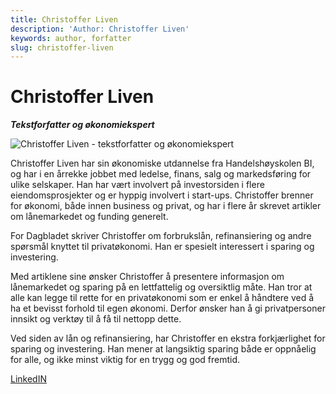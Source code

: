 ```yaml
---
title: Christoffer Liven
description: 'Author: Christoffer Liven'
keywords: author, forfatter
slug: christoffer-liven
---
```


# Christoffer Liven

**_Tekstforfatter og økonomiekspert_**

![Christoffer Liven - tekstforfatter og økonomiekspert](/refinansiering/img/christoffer-liven.jpg 'Christoffer Liven')

Christoffer Liven har sin økonomiske utdannelse fra Handelshøyskolen BI, og har i en årrekke jobbet med ledelse, finans, salg og markedsføring for ulike selskaper. Han har vært involvert på investorsiden i flere eiendomsprosjekter og er hyppig involvert i start-ups. Christoffer brenner for økonomi, både innen business og privat, og har i flere år skrevet artikler om lånemarkedet og funding generelt.

For Dagbladet skriver Christoffer om forbrukslån, refinansiering og andre spørsmål knyttet til privatøkonomi. Han er spesielt interessert i sparing og investering.

Med artiklene sine ønsker Christoffer å presentere informasjon om lånemarkedet og sparing på en lettfattelig og oversiktlig måte. Han tror at alle kan legge til rette for en privatøkonomi som er enkel å håndtere ved å ha et bevisst forhold til egen økonomi. Derfor ønsker han å gi privatpersoner innsikt og verktøy til å få til nettopp dette.

Ved siden av lån og refinansiering, har Christoffer en ekstra forkjærlighet for sparing og investering. Han mener at langsiktig sparing både er oppnåelig for alle, og ikke minst viktig for en trygg og god fremtid.

[LinkedIN](https://www.linkedin.com/in/christoffer-liven-8bb19329/)
